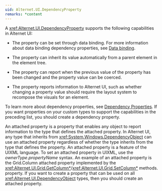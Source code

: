 ```yaml
---
uid: Alternet.UI.DependencyProperty
remarks: *content
---
```

 A <xref:Alternet.UI.DependencyProperty> supports the following capabilities in
 Alternet UI:  
  
-   The property can be set through data binding. For more information about
    data binding dependency properties, see [Data
    binding](../../articles/data-binding/data-binding.md).
  
-   The property can inherit its value automatically from a parent element in
    the element tree.
  
-   The property can report when the previous value of the property has been
    changed and the property value can be coerced.
  
-   The property reports information to Alternet UI, such as whether changing a
    property value should require the layout system to recompose the visuals for
    an element.  
    
 To learn more about dependency properties, see [Dependency
 Properties](../../articles/dependency-properties/dependency-properties.md). If
 you want properties on your custom types to support the capabilities in the
 preceding list, you should create a dependency property.
  
 An attached property is a property that enables any object to report
 information to the type that defines the attached property. In Alternet UI, any
 type that inherits from <xref:System.Windows.DependencyObject> can use an
 attached property regardless of whether the type inherits from the type that
 defines the property. An attached property is a feature of the UIXML language.
 To set an attached property in UIXML, use the *ownerType*.*propertyName* syntax.
 An example of an attached property is the Grid.Column attached property implemented by the
 <xref:Alternet.UI.Grid.GetColumn*>/<xref:Alternet.UI.Grid.SetColumn*> methods.
 property. If you want to create a property that can be used on all
 <xref:Alternet.UI.DependencyObject> types, then you should create an
 attached property.